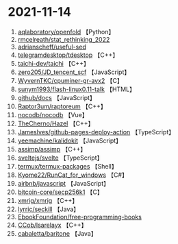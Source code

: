 # 2021-11-14

1. [aqlaboratory/openfold](https://github.com/aqlaboratory/openfold) 【Python】
2. [rmcelreath/stat_rethinking_2022](https://github.com/rmcelreath/stat_rethinking_2022) 
3. [adrianscheff/useful-sed](https://github.com/adrianscheff/useful-sed) 
4. [telegramdesktop/tdesktop](https://github.com/telegramdesktop/tdesktop) 【C++】
5. [taichi-dev/taichi](https://github.com/taichi-dev/taichi) 【C++】
6. [zero205/JD_tencent_scf](https://github.com/zero205/JD_tencent_scf) 【JavaScript】
7. [WyvernTKC/cpuminer-gr-avx2](https://github.com/WyvernTKC/cpuminer-gr-avx2) 【C】
8. [sunym1993/flash-linux0.11-talk](https://github.com/sunym1993/flash-linux0.11-talk) 【HTML】
9. [github/docs](https://github.com/github/docs) 【JavaScript】
10. [Raptor3um/raptoreum](https://github.com/Raptor3um/raptoreum) 【C++】
11. [nocodb/nocodb](https://github.com/nocodb/nocodb) 【Vue】
12. [TheCherno/Hazel](https://github.com/TheCherno/Hazel) 【C++】
13. [JamesIves/github-pages-deploy-action](https://github.com/JamesIves/github-pages-deploy-action) 【TypeScript】
14. [yeemachine/kalidokit](https://github.com/yeemachine/kalidokit) 【JavaScript】
15. [assimp/assimp](https://github.com/assimp/assimp) 【C++】
16. [sveltejs/svelte](https://github.com/sveltejs/svelte) 【TypeScript】
17. [termux/termux-packages](https://github.com/termux/termux-packages) 【Shell】
18. [Kyome22/RunCat_for_windows](https://github.com/Kyome22/RunCat_for_windows) 【C#】
19. [airbnb/javascript](https://github.com/airbnb/javascript) 【JavaScript】
20. [bitcoin-core/secp256k1](https://github.com/bitcoin-core/secp256k1) 【C】
21. [xmrig/xmrig](https://github.com/xmrig/xmrig) 【C++】
22. [lyrric/seckill](https://github.com/lyrric/seckill) 【Java】
23. [EbookFoundation/free-programming-books](https://github.com/EbookFoundation/free-programming-books) 
24. [CCob/lsarelayx](https://github.com/CCob/lsarelayx) 【C++】
25. [cabaletta/baritone](https://github.com/cabaletta/baritone) 【Java】
